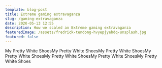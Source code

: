 ```yaml
---
template: blog-post
title: Extreme gaming extravaganza
slug: /gaming-extravaganza
date: 2020-05-13 12:55
description: How we scaled an Extreme gaming extravaganza
featuredImage: /assets/fredrick-tendong-hvyepjyehdq-unsplash.jpg
featured: false
---
```


My Pretty White ShoesMy Pretty White ShoesMy Pretty White ShoesMy Pretty White ShoesMy Pretty White ShoesMy Pretty White ShoesMy Pretty White Shoes
